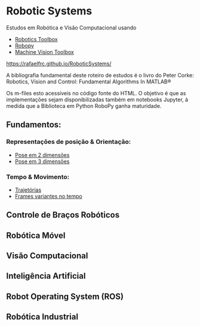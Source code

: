 # Robotic Systems

Estudos em Robótica e Visão Computacional usando

* [Robotics Toolbox](http://petercorke.com/wordpress/toolboxes/robotics-toolbox)
* [Robopy](https://adityadua24.github.io/robopy/)
* [Machine Vision Toolbox](http://petercorke.com/wordpress/toolboxes/machine-vision-toolbox)

https://rafaelfrc.github.io/RoboticSystems/

A bibliografia fundamental deste roteiro de estudos é o livro do Peter Corke: Robotics, Vision and Control: Fundamental Algorithms In MATLAB®

Os m-files esto acessíveis no código fonte do HTML. O objetivo é que as implementações sejam disponibilizadas também em notebooks Jupyter, à medida que a Biblioteca em Python RoboPy ganha maturidade.



## Fundamentos:
### Representações de posição & Orientação:
* [Pose em 2 dimensões](html/live_01_pose_in_2D.html)
* [Pose em 3 dimensões](html/live_02_pose_in_3D.html)

### Tempo & Movimento:
* [Trajetórias](html/live_03_trajetorias.html)
* [Frames variantes no tempo](html/live_04_coord_var_tempo.html)

## Controle de Braços Robóticos

## Robótica Móvel

## Visão Computacional

## Inteligência Artificial

## Robot Operating System (ROS)

## Robótica Industrial